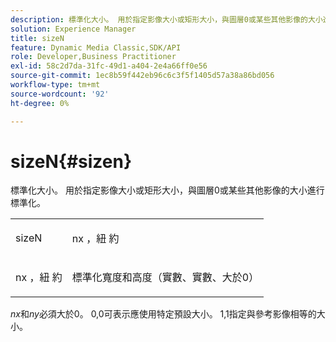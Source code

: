 ```yaml
---
description: 標準化大小。 用於指定影像大小或矩形大小，與圖層0或某些其他影像的大小進行標準化。
solution: Experience Manager
title: sizeN
feature: Dynamic Media Classic,SDK/API
role: Developer,Business Practitioner
exl-id: 58c2d7da-31fc-49d1-a404-2e4a66ff0e56
source-git-commit: 1ec8b59f442eb96c6c3f5f1405d57a38a86bd056
workflow-type: tm+mt
source-wordcount: '92'
ht-degree: 0%

---
```


# sizeN{#sizen}

標準化大小。 用於指定影像大小或矩形大小，與圖層0或某些其他影像的大小進行標準化。

<table id="simpletable_BB36205775D4447084E527E2630D28B9"> 
 <tr class="strow"> 
  <td class="stentry"> <p><span class="codeph"> <span class="varname"> sizeN</span> </span> </p></td> 
  <td class="stentry"> <p><span class="codeph"> <span class="varname"> nx</span> </span>，紐 <span class="codeph"><span class="varname"> 約</span></span> </p></td> 
 </tr> 
 <tr class="strow"> 
  <td class="stentry"> <p><span class="codeph"> <span class="varname"> nx</span> </span>，紐 <span class="codeph"><span class="varname"> 約</span></span> </p></td> 
  <td class="stentry"> <p>標準化寬度和高度（實數、實數、大於0） </p></td> 
 </tr> 
</table>

*nx*&#x200B;和&#x200B;*ny*&#x200B;必須大於0。 0,0可表示應使用特定預設大小。 1,1指定與參考影像相等的大小。
